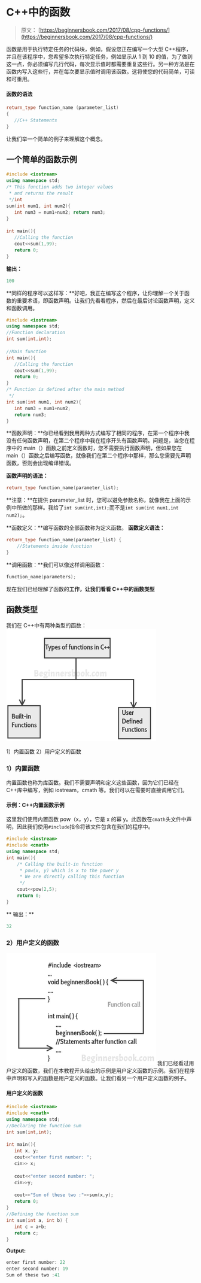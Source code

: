 # C++中的函数

> 原文： [https://beginnersbook.com/2017/08/cpp-functions/](https://beginnersbook.com/2017/08/cpp-functions/)

函数是用于执行特定任务的代码块，例如，假设您正在编写一个大型 C++程序，并且在该程序中，您希望多次执行特定任务，例如显示从 1 到 10 的值，为了做到这一点，你必须编写几行代码，每次显示值时都需要重复这些行。另一种方法是在函数内写入这些行，并在每次要显示值时调用该函数。这将使您的代码简单，可读和可重用。

#### 函数的语法

```cpp
return_type function_name (parameter_list)
{
   //C++ Statements
}

```

让我们举一个简单的例子来理解这个概念。

## 一个简单的函数示例

```cpp
#include <iostream>
using namespace std;
/* This function adds two integer values
 * and returns the result
 */int
sum(int num1, int num2){
   int num3 = num1+num2; return num3;
}

int main(){
   //Calling the function
   cout<<sum(1,99);
   return 0;
}
```

**输出：**

```cpp
100
```

**同样的程序可以这样写：**好吧，我正在编写这个程序，让你理解一个关于函数的重要术语，即函数声明。让我们先看看程序，然后在最后讨论函数声明，定义和函数调用。

```cpp
#include <iostream>
using namespace std;
//Function declaration
int sum(int,int);

//Main function
int main(){
   //Calling the function
   cout<<sum(1,99);
   return 0;
}
/* Function is defined after the main method 
 */
int sum(int num1, int num2){
   int num3 = num1+num2;
   return num3;
}
```

**函数声明：**你已经看到我用两种方式编写了相同的程序，在第一个程序中我没有任何函数声明，在第二个程序中我在程序开头有函数声明。问题是，当您在程序中的 main（）函数之前定义函数时，您不需要执行函数声明，但如果您在 main（）函数之后编写函数，就像我们在第二个程序中那样，那么您需要先声明函数，否则会出现编译错误。

**函数声明的语法：**

```cpp
return_type function_name(parameter_list);
```

**注意：**在提供 parameter_list 时，您可以避免参数名称，就像我在上面的示例中所做的那样。我给了`int sum(int,int);`而不是`int sum(int num1,int num2);`。

**函数定义：**编写函数的全部函数称为定义函数。
**函数定义语法：**

```cpp
return_type function_name(parameter_list) {
    //Statements inside function
}

```

**调用函数：**我们可以像这样调用函数：

```cpp
function_name(parameters);
```

现在我们已经理解了函数的**工作，让我们看看 C++中的函数类型**

## 函数类型

我们在 C++中有两种类型的函数：
![C++ types of functions: built-in and user-defined](img/78f29a2371b2731fd049ba6271ab480a.jpg)

1）内置函数
2）用户定义的函数

### 1）内置函数

内置函数也称为库函数。我们不需要声明和定义这些函数，因为它们已经在 C++库中编写，例如 iostream，cmath 等。我们可以在需要时直接调用它们。

#### 示例：C++内置函数示例

这里我们使用内置函数 pow（x，y），它是 x 的幂 y。此函数在`cmath`头文件中声明，因此我们使用`#include`指令将该文件包含在我们的程序中。

```cpp
#include <iostream>
#include <cmath>
using namespace std;
int main(){
    /* Calling the built-in function 
     * pow(x, y) which is x to the power y
     * We are directly calling this function
     */
    cout<<pow(2,5);
    return 0;
}
```

**
输出：**

```cpp
32
```

### 2）用户定义的函数

![C++ functions](img/54490c8094bd9a1485e3b26ccf406a2a.jpg)
我们已经看过用户定义的函数，我们在本教程开头给出的示例是用户定义函数的示例。我们在程序中声明和写入的函数是用户定义的函数。让我们看另一个用户定义函数的例子。

#### 用户定义的函数

```cpp
#include <iostream>
#include <cmath>
using namespace std;
//Declaring the function sum
int sum(int,int);

int main(){
   int x, y;
   cout<<"enter first number: ";
   cin>> x;

   cout<<"enter second number: ";
   cin>>y;

   cout<<"Sum of these two :"<<sum(x,y);
   return 0;
}
//Defining the function sum
int sum(int a, int b) {
   int c = a+b;
   return c;
}
```

**Output:**

```cpp
enter first number: 22
enter second number: 19
Sum of these two :41
```